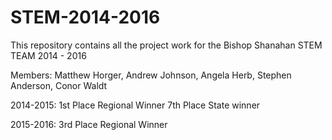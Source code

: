 # STEM-2014-2016

This repository contains all the project work for the Bishop Shanahan STEM TEAM 2014 - 2016

Members:
Matthew Horger, 
Andrew Johnson, 
Angela Herb, 
Stephen Anderson, 
Conor Waldt 

2014-2015: 1st Place Regional Winner
           7th Place State winner
           
2015-2016: 3rd Place Regional Winner
